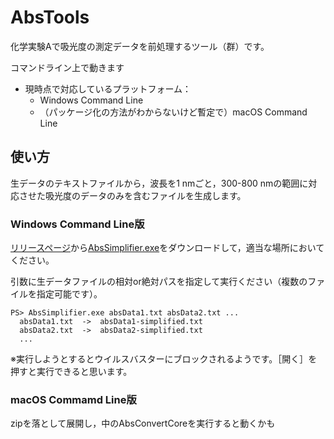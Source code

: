# AbsTools

化学実験Aで吸光度の測定データを前処理するツール（群）です。

コマンドライン上で動きます

- 現時点で対応しているプラットフォーム：
  - Windows Command Line
  - （パッケージ化の方法がわからないけど暫定で）macOS Command Line
 
## 使い方
生データのテキストファイルから，波長を1 nmごと，300-800 nmの範囲に対応させた吸光度のデータのみを含むファイルを生成します。
### Windows Command Line版

[リリースページ](https://github.com/YIsoda/AbsTools/releases)から[AbsSimplifier.exe](https://github.com/YIsoda/AbsTools/releases/download/v0.1/AbsSimplifier.exe)をダウンロードして，適当な場所においてください。

引数に生データファイルの相対or絶対パスを指定して実行ください（複数のファイルを指定可能です）。

```
PS> AbsSimplifier.exe absData1.txt absData2.txt ...
  absData1.txt  ->  absData1-simplified.txt
  absData2.txt  ->  absData2-simplified.txt
  ...
```

※実行しようとするとウイルスバスターにブロックされるようです。［開く］を押すと実行できると思います。


### macOS Commamd Line版
zipを落として展開し，中のAbsConvertCoreを実行すると動くかも
